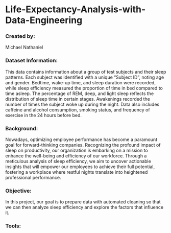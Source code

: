 # **Life-Expectancy-Analysis-with-Data-Engineering**

### **Created by:**
Michael Nathaniel

### **Dataset Information:**
This data contains information about a group of test subjects and their sleep patterns. Each subject was identified with a unique “Subject ID”, noting age and gender. Bedtime, wake-up time, and sleep duration were recorded, while sleep efficiency measured the proportion of time in bed compared to time asleep. The percentage of REM, deep, and light sleep reflects the distribution of sleep time in certain stages. Awakenings recorded the number of times the subject woke up during the night. Data also includes caffeine and alcohol consumption, smoking status, and frequency of exercise in the 24 hours before bed.

### **Background:**
Nowadays, optimizing employee performance has become a paramount goal for forward-thinking companies. Recognizing the profound impact of sleep on productivity, our organization is embarking on a mission to enhance the well-being and efficiency of our workforce. Through a meticulous analysis of sleep efficiency, we aim to uncover actionable insights that will empower our employees to achieve their full potential, fostering a workplace where restful nights translate into heightened professional performance.

### **Objective:**
In this project, our goal is to prepare data with automated cleaning so that we can then analyze sleep efficiency and explore the factors that influence it.

### **Tools:**
